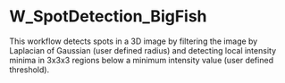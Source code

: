 # W_SpotDetection_BigFish
This workflow detects spots in a 3D image by filtering the image by Laplacian of Gaussian (user defined radius) and detecting local intensity minima in 3x3x3 regions below a minimum intensity value (user defined threshold).
